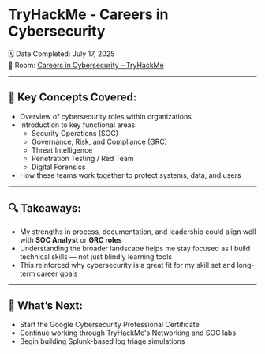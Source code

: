 # TryHackMe - Careers in Cybersecurity

🗓️ Date Completed: July 17, 2025  
🔗 Room: [Careers in Cybersecurity – TryHackMe](https://tryhackme.com/room/careersincyber)

---

## 🧠 Key Concepts Covered:
- Overview of cybersecurity roles within organizations
- Introduction to key functional areas:  
  - Security Operations (SOC)  
  - Governance, Risk, and Compliance (GRC)  
  - Threat Intelligence  
  - Penetration Testing / Red Team  
  - Digital Forensics  
- How these teams work together to protect systems, data, and users

---

## 🔍 Takeaways:
- My strengths in process, documentation, and leadership could align well with **SOC Analyst** or **GRC roles**
- Understanding the broader landscape helps me stay focused as I build technical skills — not just blindly learning tools
- This reinforced why cybersecurity is a great fit for my skill set and long-term career goals

---

## 🧭 What’s Next:
- Start the Google Cybersecurity Professional Certificate
- Continue working through TryHackMe's Networking and SOC labs
- Begin building Splunk-based log triage simulations
